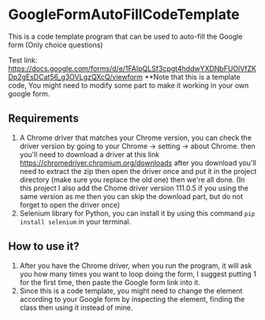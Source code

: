 # GoogleFormAutoFillCodeTemplate
This is a code template program that can be used to auto-fill the Google form (Only choice questions)

Test link: https://docs.google.com/forms/d/e/1FAIpQLSf3cpgt4hddwYXDNbFUOlVfZKDp2gEsDCat56_g3OVLgzQXcQ/viewform
**Note that this is a template code, You might need to modify some part to make it working in your own google form.

## Requirements
1) A Chrome driver that matches your Chrome version, you can check the driver version by going to your Chrome -> setting -> about Chrome. then you'll need to download a driver at this link https://chromedriver.chromium.org/downloads after you download you'll need to extract the zip then open the driver once and put it in the project directory (make sure you replace the old one) then we're all done.
(In this project I also add the Chome driver version 111.0.5 if you using the same version as me then you can skip the download part, but do not forget to open the driver once)
2) Selenium library for Python, you can install it by using this command `pip install selenium` in your terminal.

## How to use it?
1) After you have the Chrome driver, when you run the program, it will ask you how many times you want to loop doing the form, I suggest putting 1 for the first time, then paste the Google form link into it.
2) Since this is a code template, you might need to change the element according to your Google form by inspecting the element, finding the class then using it instead of mine.
